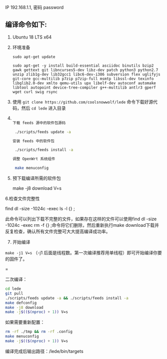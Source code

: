 IP 192.168.1.1, 密码 password

编译命令如下:
-
1.  Ubuntu  18 LTS x64

2. 环境准备

   `sudo apt-get update`

   `sudo apt-get -y install build-essential asciidoc binutils bzip2 gawk gettext git libncurses5-dev libz-dev patch python3 python2.7 unzip zlib1g-dev lib32gcc1 libc6-dev-i386 subversion flex uglifyjs git-core gcc-multilib p7zip p7zip-full msmtp libssl-dev texinfo libglib2.0-dev xmlto qemu-utils upx libelf-dev autoconf automake libtool autopoint device-tree-compiler g++-multilib antlr3 gperf wget curl swig rsync`

3. 使用 `git clone https://github.com/coolsnowwolf/lede` 命令下载好源代码，然后 `cd lede` 进入目录

4. ```bash

   下载 feeds 源中的软件包源码
   
    ./scripts/feeds update -a
   
   安装 feeds 中的软件包
   
    ./scripts/feeds install -a
   
   调整 OpenWrt 系统组件
   
    make menuconfig

5. 预下载编译所需的软件包

   make -j8 download V=s
   
6.检查文件完整性

   find dl -size -1024c -exec ls -l {} \;
   
   此命令可以列出下载不完整的文件，如果存在这样的文件可以使用find dl -size -1024c -exec rm -f {} \;命令将它们删除，然后重新执行make download下载并反复检查，确认所有文件完整可大大提高编译成功率。
   
7. 开始编译

 `make -j1 V=s` （-j1 后面是线程数。第一次编译推荐用单线程）即可开始编译你要的固件了。



=

二次编译：
```bash
cd lede
git pull
./scripts/feeds update -a && ./scripts/feeds install -a
make defconfig
make -j8 download
make -j$(($(nproc) + 1)) V=s
```

如果需要重新配置：
```bash
rm -rf ./tmp && rm -rf .config
make menuconfig
make -j$(($(nproc) + 1)) V=s
```

编译完成后输出路径：/lede/bin/targets
